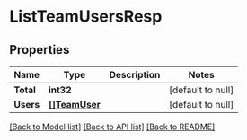 # ListTeamUsersResp

## Properties
Name | Type | Description | Notes
------------ | ------------- | ------------- | -------------
**Total** | **int32** |  | [default to null]
**Users** | [**[]TeamUser**](TeamUser.md) |  | [default to null]

[[Back to Model list]](../README.md#documentation-for-models) [[Back to API list]](../README.md#documentation-for-api-endpoints) [[Back to README]](../README.md)


